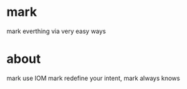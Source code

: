 # mark
mark everthing via very easy ways

# about
  mark use IOM
  mark redefine your intent, mark always knows
